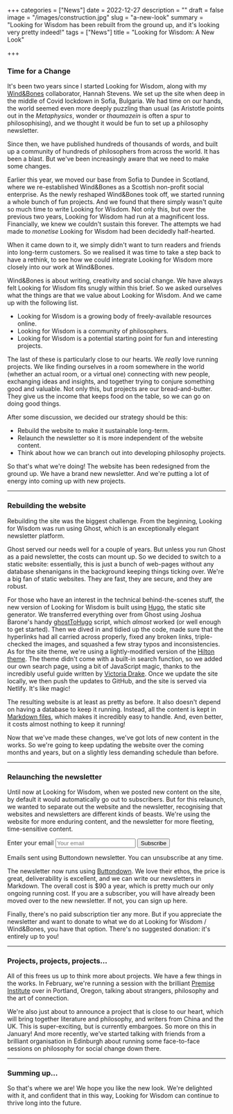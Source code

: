 +++
categories = ["News"]
date = 2022-12-27
description = ""
draft = false
image = "/images/construction.jpg"
slug = "a-new-look"
summary = "Looking for Wisdom has been rebuilt from the ground up, and it's looking very pretty indeed!"
tags = ["News"]
title = "Looking for Wisdom: A New Look"

+++

### Time for a Change

It's been two years since I started Looking for Wisdom, along with my [Wind&Bones](https://www.windandbones.com) collaborator, Hannah Stevens. We set up the site when deep in the middle of Covid lockdown in Sofia, Bulgaria. We had time on our hands, the world seemed even more deeply puzzling than usual (as Aristotle points out in the *Metaphysics*, wonder or *thaumazein* is often a spur to philosophising), and we thought it would be fun to set up a philosophy newsletter.

Since then, we have published hundreds of thousands of words, and built up a community of hundreds of philosophers from across the world. It has been a blast. But we've been increasingly aware that we need to make some changes. 

Earlier this year, we moved our base from Sofia to Dundee in Scotland, where we re-established Wind&Bones as a Scottish non-profit social enterprise. As the newly reshaped Wind&Bones took off, we started running a whole bunch of fun projects. And we found that there simply wasn't quite so much time to write Looking for Wisdom. Not only this, but over the previous two years, Looking for Wisdom had run at a magnificent loss. Financially, we knew we couldn't sustain this forever. The attempts we had made to *monetise* Looking for Wisdom had been decidedly half-hearted.

When it came down to it, we simply didn't want to turn readers and friends into long-term customers. So we realised it was time to take a step back to have a rethink, to see how we could integrate Looking for Wisdom more closely into our work at Wind&Bones.

Wind&Bones is about writing, creativity and social change. We have always felt Looking for Wisdom fits snugly within this brief. So we asked ourselves what the things are that we value about Looking for Wisdom. And we came up with the following list. 

- Looking for Wisdom is a growing body of freely-available resources online. 
- Looking for Wisdom is a community of philosophers. 
- Looking for Wisdom is a potential starting point for fun and interesting projects.

The last of these is particularly close to our hearts. We *really* love running projects. We like finding ourselves in a room somewhere in the world (whether an actual room, or a virtual one) connecting with new people, exchanging ideas and insights, and together trying to conjure something good and valuable. Not only this, but projects are our bread-and-butter. They give us the income that keeps food on the table, so we can go on doing good things.

After some discussion, we decided our strategy should be this:

- Rebuild the website to make it sustainable long-term.
- Relaunch the newsletter so it is more independent of the website content.
- Think about how we can branch out into developing philosophy projects.

So that's what we're doing! The website has been redesigned from the ground up. We have a brand new newsletter. And we're putting a lot of energy into coming up with new projects.

---

### Rebuilding the website
Rebuilding the site was the biggest challenge. From the beginning, Looking for Wisdom was run using Ghost, which is an exceptionally elegant newsletter platform.

Ghost served our needs well for a couple of years. But unless you run Ghost as a paid newsletter, the costs can mount up. So we decided to switch to a static website: essentially, this is just a bunch of web-pages without any database shenanigans in the background keeping things ticking over. We're a big fan of static websites. They are fast, they are secure, and they are robust.

For those who have an interest in the technical behind-the-scenes stuff, the new version of Looking for Wisdom is built using [Hugo](https://gohugo.io/), the static site generator. We transferred everything over from Ghost using Joshua Barone's handy [ghostToHugo](https://github.com/jbarone/ghostToHugo) script, which *almost* worked (or well enough to get started). Then we dived in and tidied up the code, made sure that the hyperlinks had all carried across properly, fixed any broken links, triple-checked the images, and squashed a few stray typos and inconsistencies. As for the site theme, we're using a lightly-modified version of the [Hilton theme](https://themeforest.net/item/hilton-super-simple-portfolio-theme-for-hugo/37588589). The theme didn't come with a built-in search function, so we added our own search page, using a bit of JavaScript magic, thanks to the incredibly useful guide written by [Victoria Drake](https://victoria.dev/blog/add-search-to-hugo-static-sites-with-lunr/). Once we update the site locally, we then push the updates to GitHub, and the site is served via Netlify. It's like magic!

The resulting website is at least as pretty as before. It also doesn't depend on having a database to keep it running. Instead, all the content is kept in [Markdown files](https://en.wikipedia.org/wiki/Markdown), which makes it incredibly easy to handle. And, even better, it costs almost nothing to keep it running!

Now that we've made these changes, we've got lots of new content in the works. So we're going to keep updating the website over the coming months and years, but on a slightly less demanding schedule than before.

---

### Relaunching the newsletter
Until now at Looking for Wisdom, when we posted new content on the site, by default it would automatically go out to subscribers. But for this relaunch, we wanted to separate out the website and the newsletter, recognising that websites and newsletters are different kinds of beasts. We're using the website for more enduring content, and the newsletter for more fleeting, time-sensitive content.

<div class="hero__subscribe">
<form class="subscribe-form validate" action="https://buttondown.email/api/emails/embed-subscribe/lookingforwisdom" method="post" target="popupwindow"  onsubmit="window.open('https://buttondown.email/lookingforwisdom', 'popupwindow')"
              class="embeddable-buttondown-form"
            >
              <label class="screen-reader-text" for="bd-email">Enter your email</label>
              <input class="subscribe-email required email" id="mce-EMAIL" type="email" name="email" id="bd-email" placeholder="Your email"/>
              <input class="button button--primary button--small subscribe-button" id="membedded-subscribe" type="submit" value="Subscribe" />
              <p class="greyout">
                Emails sent using Buttondown newsletter. You can unsubscribe at any time.
              </p>
            </form>
</div>

The newsletter now runs using [Buttondown](https://buttondown.email/). We love their ethos, the price is great, deliverability is excellent, and we can write our newsletters in Markdown. The overall cost is $90 a year, which is pretty much our only ongoing running cost. If you are a subscriber, you will have already been moved over to the new newsletter. If not, you can sign up here.

Finally, there's no paid subscription tier any more. But if you appreciate the newsletter and want to donate to what we do at Looking for Wisdom / Wind&Bones, you have that option. There's no suggested donation: it's entirely up to you!

---

### Projects, projects, projects...
All of this frees us up to think more about projects. We have a few things in the works. In February, we're running a session with the brilliant [Premise Institute](/projects/premise-institute/) over in Portland, Oregon, talking about strangers, philosophy and the art of connection.

We're also just about to announce a project that is close to our heart, which will bring together literature and philosophy, and writers from China and the UK. This is super-exciting, but is currently embargoes. So more on this in January! And more recently, we've started talking with friends from a brilliant organisation in Edinburgh about running some face-to-face sessions on philosophy for social change down there.

---

### Summing up...
So that's where we are! We hope you like the new look. We're delighted with it, and confident that in this way, Looking for Wisdom can continue to thrive long into the future. 
